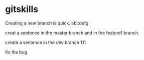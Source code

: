 # gitskills
Creating a new branch is quick.
abcdefg


creat a sentence in the master branch and in the feature1 branch.

create a sentence in the dev branch 111


fix the bug
